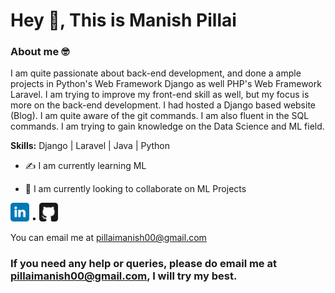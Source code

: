 # Hey 👋, This is Manish Pillai
### About me 🤓




I am quite passionate about back-end development, and done a ample projects in Python's Web Framework Django as well PHP's Web Framework Laravel. I am trying to improve my front-end skill as well, but my focus is more on the back-end development. I had hosted a Django based website (Blog). I am quite aware of the git commands. I am also fluent in the SQL commands. I am trying to gain knowledge on the Data Science and ML field. 

**Skills:** Django | Laravel | Java | Python

- ✍️ I am currently learning ML

- 🌱  I am currently looking to collaborate on ML Projects

<a href = https://www.linkedin.com/in/pillaimanish><img src=https://raw.githubusercontent.com/edent/SuperTinyIcons/master/images/svg/linkedin.svg height='30' weight='30'></a> • <a href = https://github.com/pillaimanish><img src=https://raw.githubusercontent.com/edent/SuperTinyIcons/master/images/svg/github.svg height='30' weight='30'></a>

You can email me at pillaimanish00@gmail.com

### If you need any help or queries, please do email me at pillaimanish00@gmail.com, I will try my best.
